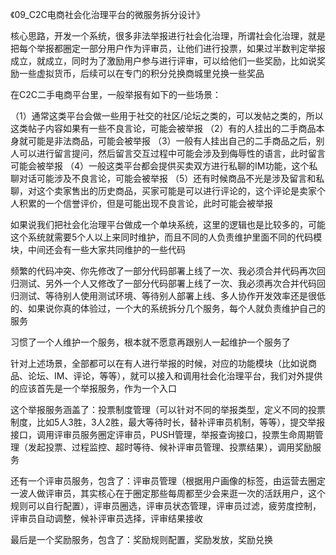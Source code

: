 
《09_C2C电商社会化治理平台的微服务拆分设计》

核心思路，开发一个系统，很多非法举报进行社会化治理，所谓社会化治理，就是把每个举报都圈定一部分用户作为评审员，让他们进行投票，如果过半数判定举报成立，就成立，同时为了激励用户参与进行评审，可以给他们一些奖励，比如说奖励一些虚拟货币，后续可以在专门的积分兑换商城里兑换一些奖品


在C2C二手电商平台里，一般举报有如下的一些场景：

（1）通常这类平台会做一些用于社交的社区/论坛之类的，可以发帖之类的，所以这类帖子内容如果有一些不良言论，可能会被举报
（2）有的人挂出的二手商品本身就可能是非法商品，可能会被举报
（3）一般有人挂出自己的二手商品之后，别人可以进行留言提问，然后留言交互过程中可能会涉及到侮辱性的语言，此时留言可能会被举报
（4）一般这类平台都会提供买卖双方进行私聊的IM功能，这个私聊对话可能涉及不良言论，可能会被举报
（5）还有时候商品不光是涉及留言和私聊，对这个卖家售出的历史商品，买家可能是可以进行评论的，这个评论是卖家个人积累的一个信誉评价，但是可能出现不良言论，此时可能会被举报



如果说我们把社会化治理平台做成一个单块系统，这里的逻辑也是比较多的，可能这个系统就需要5个人以上来同时维护，而且不同的人负责维护里面不同的代码模块，中间还会有一些大家共同维护的一些代码

频繁的代码冲突、你先修改了一部分代码部署上线了一次、我必须合并代码再次回归测试、另外一个人又修改了一部分代码部署上线了一次、我必须再次合并代码回归测试、等待别人使用测试环境、等待别人部署上线、多人协作开发效率还是很低的、如果说你真的体验过，一个大的系统拆分几个服务，每个人就负责维护自己的服务

习惯了一个人维护一个服务，根本就不愿意再跟别人一起维护一个服务了


针对上述场景，全部都可以在有人进行举报的时候，对应的功能模块（比如说商品、论坛、IM、评论，等等），就可以接入和调用社会化治理平台，我们对外提供的应该首先是一个举报服务，作为一个入口

这个举报服务涵盖了：投票制度管理（可以针对不同的举报类型，定义不同的投票制度，比如5人3胜，3人2胜，最大等待时长，替补评审员机制，等等），提交举报接口，调用评审员服务圈定评审员，PUSH管理，举报查询接口，投票生命周期管理（发起投票、过程监控、超时等待、候补评审员管理、投票结果），调用奖励服务

还有一个评审员服务，包含了：评审员管理（根据用户画像的标签，由运营去圈定一波人做评审员，其实核心在于圈定那些每周都至少会来逛一次的活跃用户，这个规则可以自行配置），评审员圈选，评审员状态管理，评审员过滤，疲劳度控制，评审员自动调整，候补评审员选择，评审结果接收

最后是一个奖励服务，包含了：奖励规则配置，奖励发放，奖励兑换

